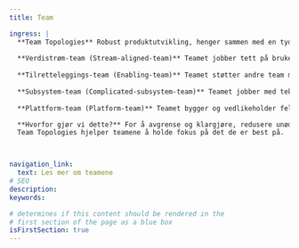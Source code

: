 ```yaml
---
title: Team

ingress: |
  **Team Topologies** Robust produktutvikling, henger sammen med en tydelig og fleksibel måte å organisere teamene våre på. Team Typologies hjelper oss med å sikre at teamene har klare roller, grenser og samarbeidsformer. Vi jobber i fire typer team: 
  
  **Verdistrøm-team (Stream-aligned-team)** Teamet jobber tett på brukerne og leverer verdi kontinuerlig innenfor et avgrenset område.
  
  **Tilretteleggings-team (Enabling-team)** Teamet støtter andre team med kompetanse og hjelper dem å løse hindringer. 
  
  **Subsystem-team (Complicated-subsystem-team)** Teamet jobber med teknisk krevende områder som krever spesialkompetanse. 
  
  **Plattform-team (Platform-team)** Teamet bygger og vedlikeholder felles plattformer og verktøy som gjør det lettere for andre team å levere. 

  **Hvorfor gjør vi dette?** For å avgrense og klargjøre, redusere unødvendig kompleksitet, og sikre flyt og fart i arbeidet. 
  Team Topologies hjelper teamene å holde fokus på det de er best på. 



navigation_link:
  text: Les mer om teamene
# SEO
description:
keywords:

# determines if this content should be rendered in the
# first section of the page as a blue box
isFirstSection: true
---
```

